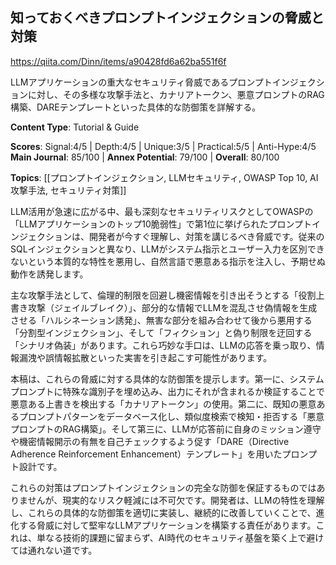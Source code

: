 ## 知っておくべきプロンプトインジェクションの脅威と対策

https://qiita.com/Dinn/items/a90428fd6a62ba551f6f

LLMアプリケーションの重大なセキュリティ脅威であるプロンプトインジェクションに対し、その多様な攻撃手法と、カナリアトークン、悪意プロンプトのRAG構築、DAREテンプレートといった具体的な防御策を詳解する。

**Content Type**: Tutorial & Guide

**Scores**: Signal:4/5 | Depth:4/5 | Unique:3/5 | Practical:5/5 | Anti-Hype:4/5
**Main Journal**: 85/100 | **Annex Potential**: 79/100 | **Overall**: 80/100

**Topics**: [[プロンプトインジェクション, LLMセキュリティ, OWASP Top 10, AI攻撃手法, セキュリティ対策]]

LLM活用が急速に広がる中、最も深刻なセキュリティリスクとしてOWASPの「LLMアプリケーションのトップ10脆弱性」で第1位に挙げられたプロンプトインジェクションは、開発者が今すぐ理解し、対策を講じるべき脅威です。従来のSQLインジェクションと異なり、LLMがシステム指示とユーザー入力を区別できないという本質的な特性を悪用し、自然言語で悪意ある指示を注入し、予期せぬ動作を誘発します。

主な攻撃手法として、倫理的制限を回避し機密情報を引き出そうとする「役割上書き攻撃（ジェイルブレイク）」、部分的な情報でLLMを混乱させ偽情報を生成させる「ハルシネーション誘発」、無害な部分を組み合わせて後から悪用する「分割型インジェクション」、そして「フィクション」と偽り制限を迂回する「シナリオ偽装」があります。これら巧妙な手口は、LLMの応答を乗っ取り、情報漏洩や誤情報拡散といった実害を引き起こす可能性があります。

本稿は、これらの脅威に対する具体的な防御策を提示します。第一に、システムプロンプトに特殊な識別子を埋め込み、出力にそれが含まれるか検証することで悪意ある上書きを検出する「カナリアトークン」の使用。第二に、既知の悪意あるプロンプトパターンをデータベース化し、類似度検索で検知・拒否する「悪意プロンプトのRAG構築」。そして第三に、LLMが応答前に自身のミッション遵守や機密情報開示の有無を自己チェックするよう促す「DARE（Directive Adherence Reinforcement Enhancement）テンプレート」を用いたプロンプト設計です。

これらの対策はプロンプトインジェクションの完全な防御を保証するものではありませんが、現実的なリスク軽減には不可欠です。開発者は、LLMの特性を理解し、これらの具体的な防御策を適切に実装し、継続的に改善していくことで、進化する脅威に対して堅牢なLLMアプリケーションを構築する責任があります。これは、単なる技術的課題に留まらず、AI時代のセキュリティ基盤を築く上で避けては通れない道です。